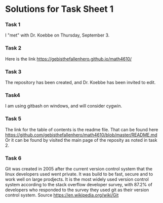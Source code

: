 # Solutions for Task Sheet 1

### Task 1
I "met" with Dr. Koebbe on Thursday, September 3.

### Task 2
Here is the link https://gebisthefallenhero.github.io/math4610/

### Task 3
The repository has been created, and Dr. Koebbe has been invited to edit.

### Task4
I am using gitbash on windows, and will consider cygwin.

### Task 5
The link for the table of contents is the readme file.
That can be found here https://github.com/gebisthefallenhero/math4610/blob/master/README.md
 Or it can be found by visited the main page of the reposity as noted in task 2.
### Task 6
Git was created in 2005 after the current version control system that the linux developers used went private. It was build to be fast, secure and to work well on large prodjects. It is the most widely used version control system according to the stack overflow developer survey, with 87.2% of developers who responded to the survey they used git as their version control system.
Source https://en.wikipedia.org/wiki/Git
